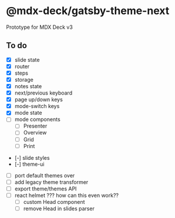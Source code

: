 
# @mdx-deck/gatsby-theme-next

Prototype for MDX Deck v3

## To do

- [x] slide state
- [x] router
- [x] steps
- [x] storage
- [x] notes state
- [x] next/previous keyboard
- [x] page up/down keys
- [x] mode-switch keys
- [x] mode state
- [ ] mode components
  - [ ] Presenter
  - [ ] Overview
  - [ ] Grid
  - [ ] Print
- [-] slide styles
- [-] theme-ui
- [ ] port default themes over
- [ ] add legacy theme transformer
- [ ] export theme/themes API
- [ ] react helmet ??? how can this even work??
  - [ ] custom Head component
  - [ ] remove Head in slides parser
